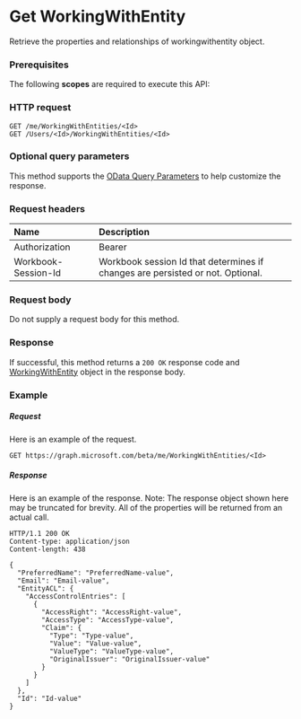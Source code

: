 # Get WorkingWithEntity

Retrieve the properties and relationships of workingwithentity object.
### Prerequisites
The following **scopes** are required to execute this API: 
### HTTP request
<!-- { "blockType": "ignored" } -->
```http
GET /me/WorkingWithEntities/<Id>
GET /Users/<Id>/WorkingWithEntities/<Id>
```
### Optional query parameters
This method supports the [OData Query Parameters](http://graph.microsoft.io/docs/overview/query_parameters) to help customize the response.

### Request headers
| Name      |Description|
|:----------|:----------|
| Authorization  | Bearer <code>|
| Workbook-Session-Id  | Workbook session Id that determines if changes are persisted or not. Optional.|

### Request body
Do not supply a request body for this method.
### Response
If successful, this method returns a `200 OK` response code and [WorkingWithEntity](../resources/workingwithentity.md) object in the response body.
### Example
##### Request
Here is an example of the request.
<!-- {
  "blockType": "request",
  "name": "get_workingwithentity"
}-->
```http
GET https://graph.microsoft.com/beta/me/WorkingWithEntities/<Id>
```
##### Response
Here is an example of the response. Note: The response object shown here may be truncated for brevity. All of the properties will be returned from an actual call.
<!-- {
  "blockType": "response",
  "truncated": true,
  "@odata.type": "microsoft.graph.WorkingWithEntity"
} -->
```http
HTTP/1.1 200 OK
Content-type: application/json
Content-length: 438

{
  "PreferredName": "PreferredName-value",
  "Email": "Email-value",
  "EntityACL": {
    "AccessControlEntries": [
      {
        "AccessRight": "AccessRight-value",
        "AccessType": "AccessType-value",
        "Claim": {
          "Type": "Type-value",
          "Value": "Value-value",
          "ValueType": "ValueType-value",
          "OriginalIssuer": "OriginalIssuer-value"
        }
      }
    ]
  },
  "Id": "Id-value"
}
```

<!-- uuid: 8fcb5dbc-d5aa-4681-8e31-b001d5168d79
2015-10-25 14:57:30 UTC -->
<!-- {
  "type": "#page.annotation",
  "description": "Get WorkingWithEntity",
  "keywords": "",
  "section": "documentation",
  "tocPath": ""
}-->